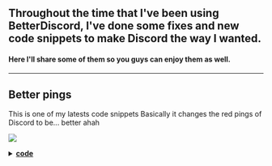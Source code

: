 ## Throughout the time that I've been using BetterDiscord, I've done some fixes and new code snippets to make Discord the way I wanted.

#### Here I'll share some of them so you guys can enjoy them as well.

----

## Better pings
This is one of my latests code snippets
Basically it changes the red pings of Discord to be... better ahah

<img src="https://i.imgur.com/srawC50.gif"></img>
<details><summary><u><b>code</b></u></summary>
<p>

```css
/* - BETTER PINGS - */
.theme-dark .guilds-2JjMmN .listItem-3SmSlK .lowerBadge-3WTshO, .theme-dark .guilds-2JjMmN .listItem-3SmSlK .upperBadge-1V6Iyi {
    --pad: 100%;
    width: var(--pad);
    height: var(--pad);
    position: absolute;
    border: solid rgba(255, 0, 0, 0) 1px;
    z-index: 0;    
    display: grid; 
    grid-auto-columns: 1fr; 
    gap: 0px 0px; 
    justify-items: center; 
    align-items: center; 
}

div.numberBadge-37OJ3S.base-3IDx3L.eyebrow-132Xza.baseShapeRound-3epLEv {
    position: relative !important;
    padding-right: 0 !important;
    margin-left: auto !important;
    margin-top: auto !important;
    transform: rotateZ(-12deg) translateX(0vw);

    opacity: .8;
    z-index: 0;
    animation: .8s infinite alternate cubic-bezier(0.45, 0.05, 0.55, 0.95) pin-alert;
}
@keyframes pin-alert {
    from {
        transform: rotateZ(-12deg) translateX(0vw);
    } to {
        transform: rotateZ(12deg) translateX(.1vw);
    }
}
div.numberBadge-37OJ3S.base-3IDx3L.eyebrow-132Xza.baseShapeRound-3epLEv::after {
    content: "";
    position: absolute;

    width: 100%;
    height: 100%;
    right: 0;
    bottom: 0;
    opacity: 1;
    background-color: rgba(255,20,30,1);
    border-radius: 50%;
    z-index: -1;

    filter: blur(8px);
}

.lowerBadge-3WTshO::before {
    content: "᲼";
    position: absolute;
    z-index: -1;
    text-align: center;

    width: 92%;
    height: 92%;
    right: 0;
    bottom: 0;
    margin: auto;
    border: solid rgba(255,255,255,.2) .1vw;
    background: linear-gradient(160deg, rgba(255,255,255,0.08) 50%, rgba(0,0,0,0) 50%);
    border-radius: 50%;
    filter: blur(4px) !important;
    
}
.icon-3AqZ2e {
    object-fit: cover;
}
.lowerBadge-3WTshO::after {
    content: "᲼";
    position: absolute;
    z-index: -2;
    text-align: center;

    padding: 0;
    width: 95%;
    height: 95%;
    margin: auto;
    border:solid rgba(255,255,255,.02) 2px;
    background-color: rgba(255,255,255,.05);
    filter: blur(1px) !important;
    border-radius: 50%;

    animation: .9s infinite alternate glownoti;
}
@keyframes glownoti {
    from {
        filter: blur(100px) !important;
        background-color: rgba(255,255,255,.05);
    }
    to {
        filter: blur(1px) !important;
        background-color: rgba(255,255,255,.0);
    }
}
```
(Just paste the code into your BetterDiscord custom CSS file)
</p>
</details>
